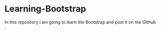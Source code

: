 # Learning-Bootstrap
In this repository i am going to learn the Bootstrap and post it on the GIthub .
